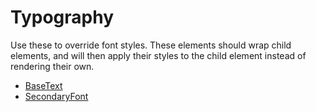 # Typography

Use these to override font styles. These elements should wrap child elements, and will then apply their styles to the child element instead of rendering their own.

* [BaseText](./baseText)
* [SecondaryFont](./secondaryFont)